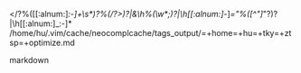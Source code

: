 </\?\%([[:alnum:]_:-]\+\s*\)\?\%(/\?>\)\?\|&\h\%(\w*;\)\?\|\h[[:alnum:]_-]*="\%([^"]*"\?\)\?\|\h[[:alnum:]_:-]*
/home/hu/.vim/cache/neocomplcache/tags_output/=+home=+hu=+tky=+ztsp=+optimize.md

markdown
